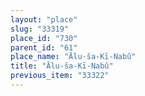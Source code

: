 ```yaml
---
layout: "place"
slug: "33319"
place_id: "730"
parent_id: "61"
place_name: "Ālu-ša-Kī-Nabû"
title: "Ālu-ša-Kī-Nabû"
previous_item: "33322"
---
```

